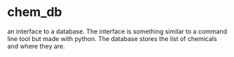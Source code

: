 # chem_db
an interface to a database. The interface is something similar to a command line tool but made with python. The database stores the list of chemicals and where they are.
